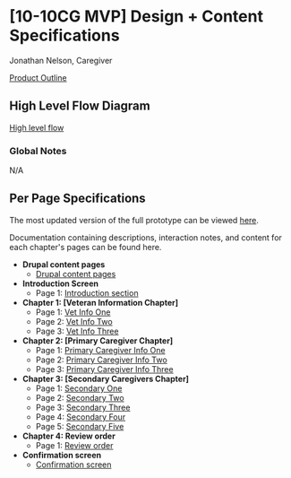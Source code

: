 # [10-10CG MVP] Design + Content Specifications 
Jonathan Nelson, Caregiver

[Product Outline](https://github.com/department-of-veterans-affairs/va.gov-team/blob/master/teams/vsa/teams/caregiver/product-outline.md)

## High Level Flow Diagram

[High level flow](https://github.com/department-of-veterans-affairs/va.gov-team/blob/master/products/caregivers/design-content%20specifications/flow.png)

### Global Notes

N/A 

## Per Page Specifications
The most updated version of the full prototype can be viewed [here](https://vsateams.invisionapp.com/share/UDW9MPS5ETW).

Documentation containing descriptions, interaction notes, and content for each chapter's pages can be found here.

- **Drupal content pages** 
   - [Drupal content pages](https://github.com/department-of-veterans-affairs/va.gov-team/blob/master/products/caregivers/design-content%20specifications/content-page.md)
- **Introduction Screen**
   - Page 1: [Introduction section](https://github.com/department-of-veterans-affairs/va.gov-team/blob/master/products/caregivers/design-content%20specifications/form-intro-page.md)
- **Chapter 1: [Veteran Information Chapter]**
   - Page 1: [Vet Info One](https://github.com/department-of-veterans-affairs/va.gov-team/blob/master/products/caregivers/design-content%20specifications/vet-personal%20info-1.md)
   - Page 2: [Vet Info Two](https://github.com/department-of-veterans-affairs/va.gov-team/blob/master/products/caregivers/design-content%20specifications/vet-contact%20info-2.md)
   - Page 3: [Vet Info Three](https://github.com/department-of-veterans-affairs/va.gov-team/blob/master/products/caregivers/design-content%20specifications/vet-medical%20info-3.md)
- **Chapter 2: [Primary Caregiver Chapter]**
   - Page 1: [Primary Caregiver Info One](https://github.com/department-of-veterans-affairs/va.gov-team/blob/master/products/caregivers/design-content%20specifications/caregiver-personal%20info-1.md)
   - Page 2: [Primary Caregiver Info Two](https://github.com/department-of-veterans-affairs/va.gov-team/blob/master/products/caregivers/design-content%20specifications/caregiver-contact%20info-2.md)
   - Page 3: [Primary Caregiver Info Three](https://github.com/department-of-veterans-affairs/va.gov-team/blob/master/products/caregivers/design-content%20specifications/caregiver-medical%20info-3.md)
- **Chapter 3: [Secondary Caregivers Chapter]**
   - Page 1: [Secondary One](https://github.com/department-of-veterans-affairs/va.gov-team/blob/master/products/caregivers/design-content%20specifications/secondary-caregiver-1.md)
   - Page 2: [Secondary Two](https://github.com/department-of-veterans-affairs/va.gov-team/blob/master/products/caregivers/design-content%20specifications/secondary-caregiver-2.md)
   - Page 3: [Secondary Three](https://github.com/department-of-veterans-affairs/va.gov-team/blob/master/products/caregivers/design-content%20specifications/secondary-caregiver-3.md)
   - Page 4: [Secondary Four](https://github.com/department-of-veterans-affairs/va.gov-team/blob/master/products/caregivers/design-content%20specifications/secondary-caregiver-3.md)
   - Page 5: [Secondary Five](https://github.com/department-of-veterans-affairs/va.gov-team/blob/master/products/caregivers/design-content%20specifications/secondary-caregiver-3.md)
- **Chapter 4: Review order** 
   - Page 1: [Review order]()
- **Confirmation screen** 
   - [Confirmation screen](https://github.com/department-of-veterans-affairs/va.gov-team/blob/master/teams/vsa/design/spec-template-confirmationpage.md)
